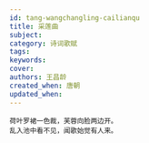 ```yaml
---
id: tang-wangchangling-cailianqu
title: 采莲曲
subject: 
category: 诗词歌赋
tags: 
keywords: 
cover: 
authors: 王昌龄
created_when: 唐朝
updated_when: 
---
```


```
荷叶罗裙一色裁，芙蓉向脸两边开。
乱入池中看不见，闻歌始觉有人来。
```
